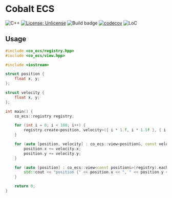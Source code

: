 # Cobalt ECS

![C++](https://img.shields.io/badge/STD-C++20-blue)
[![License: Unlicense](https://img.shields.io/badge/license-Unlicense-blue.svg)](http://unlicense.org/)
![Build badge](https://github.com/Blyschak/cobalt-ecs/actions/workflows/build.yml/badge.svg)
[![codecov](https://codecov.io/gh/Blyschak/cobalt-ecs/branch/main/graph/badge.svg?token=BZ8Z6TXN55)](https://codecov.io/gh/Blyschak/cobalt-ecs)
![LoC](https://raw.githubusercontent.com/Blyschak/cobalt-ecs/badges/badge.svg)

## Usage

```c++
#include <co_ecs/registry.hpp>
#include <co_ecs/view.hpp>

#include <iostream>

struct position {
    float x, y;
};

struct velocity {
    float x, y;
};

int main() {
    co_ecs::registry registry;

    for (int i = 0; i < 100; i++) {
        registry.create<position, velocity>({ i * 1.f, i * 1.5f }, { i * .3f, -i * 5.f });
    }

    for (auto [position, velocity] : co_ecs::view<position&, const velocity&>(registry).each()) {
        position.x += velocity.x;
        position.y += velocity.y;
    }

    for (auto [position] : co_ecs::view<const position&>(registry).each()) {
        std::cout << "position {" << position.x << ", " << position.y << "}\n";
    }

    return 0;
}
```
